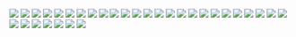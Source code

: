 ![](doc/01.png)
![](doc/02.png)
![](doc/03.png)
![](doc/04.png)
![](doc/05.png)
![](doc/06.png)
![](doc/07.png)
![](doc/08.png)
![](doc/09.png)
![](doc/10.png)
![](doc/11.png)
![](doc/12.png)
![](doc/13.png)
![](doc/14.png)
![](doc/15.png)
![](doc/16.png)
![](doc/17.png)
![](doc/18.png)
![](doc/19.png)
![](doc/20.png)
![](doc/21.png)
![](doc/22.png)
![](doc/23.png)
![](doc/24.png)
![](doc/25.png)
![](doc/26.png)
![](doc/27.png)
![](doc/28.png)
![](doc/29.png)
![](doc/30.png)
![](doc/31.png)
![](doc/32.png)